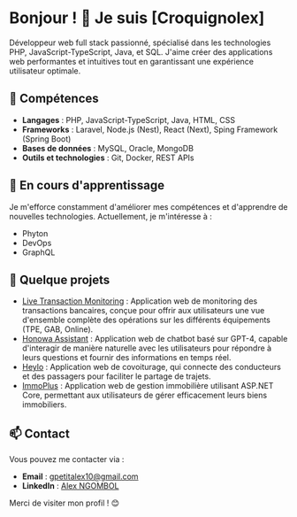 # Bonjour ! 👋 Je suis [Croquignolex]

Développeur web full stack passionné, spécialisé dans les technologies PHP, JavaScript-TypeScript, Java, et SQL. J'aime créer des applications web performantes et intuitives tout en garantissant une expérience utilisateur optimale.

## 🚀 Compétences

- **Langages** : PHP, JavaScript-TypeScript, Java, HTML, CSS
- **Frameworks** : Laravel, Node.js (Nest), React (Next), Sping Framework (Spring Boot)
- **Bases de données** : MySQL, Oracle, MongoDB
- **Outils et technologies** : Git, Docker, REST APIs

## 🌱 En cours d'apprentissage

Je m'efforce constamment d'améliorer mes compétences et d'apprendre de nouvelles technologies. Actuellement, je m'intéresse à :

- Phyton
- DevOps
- GraphQL

## 💼 Quelque projets

- [Live Transaction Monitoring](#) : Application web de monitoring des transactions bancaires, conçue pour offrir aux utilisateurs une vue d'ensemble complète des opérations sur les différents équipements (TPE, GAB, Online).
- [Honowa Assistant](https://www.facebook.com/Tech.Honowa/posts/la-technologie-%C3%A9volue-rapidement-et-chez-honowa-tech-nous-sommes-%C3%A0-la-pointe-de-/755406066601387) : Application web de chatbot basé sur GPT-4, capable d'interagir de manière naturelle avec les utilisateurs pour répondre à leurs questions et fournir des informations en temps réel.
- [Heylo](https://www.facebook.com/Heylo.cm/videos/984810035215366) : Application web de covoiturage, qui connecte des conducteurs et des passagers pour faciliter le partage de trajets.
- [ImmoPlus](https://www.youtube.com/watch?v=SlWz2gtJjSk) : Application web de gestion immobilière utilisant ASP.NET Core, permettant aux utilisateurs de gérer efficacement leurs biens immobiliers.
  
## 📫 Contact

Vous pouvez me contacter via :

- **Email** : [gpetitalex10@gmail.com](mailto:gpetitalex10@gmail.com)
- **LinkedIn** : [Alex NGOMBOL](https://www.linkedin.com/in/croquignolex) 

Merci de visiter mon profil ! 😊
